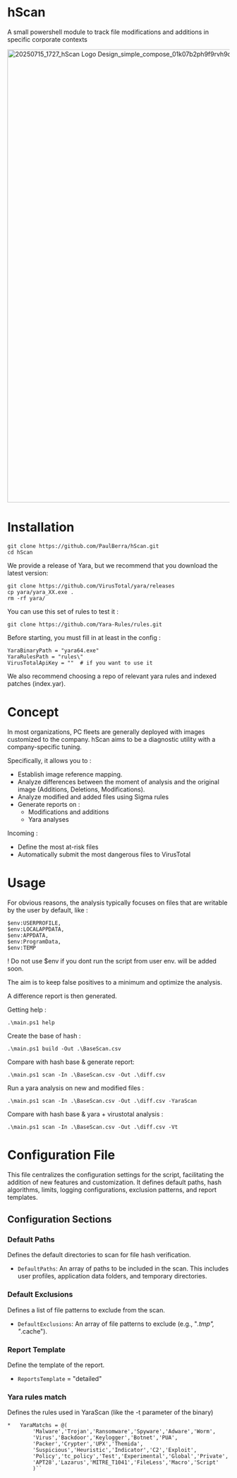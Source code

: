 # hScan
A small powershell module to track file modifications and additions in specific corporate contexts

<p style="display: center">
<img width="1536" height="1024" alt="20250715_1727_hScan Logo Design_simple_compose_01k07b2ph9f9rvh9qexhvyvx11" src="https://github.com/user-attachments/assets/ac31f9ee-6169-47d1-a524-b5dd3a9890d5" />
</p>

# Installation

```
git clone https://github.com/PaulBerra/hScan.git
cd hScan
```

We provide a release of Yara, but we recommend that you download the latest version: 
```
git clone https://github.com/VirusTotal/yara/releases
cp yara/yara_XX.exe .
rm -rf yara/
```

You can use this set of rules to test it : 
```
git clone https://github.com/Yara-Rules/rules.git
```


Before starting, you must fill in at least in the config :
```
YaraBinaryPath = "yara64.exe"
YaraRulesPath = "rules\"
VirusTotalApiKey = ""  # if you want to use it
```

We also recommend choosing a repo of relevant yara rules and indexed patches (index.yar).

# Concept
In most organizations, PC fleets are generally deployed with images customized to the company.
hScan aims to be a diagnostic utility with a company-specific tuning.

Specifically, it allows you to :

- Establish image reference mapping.
- Analyze differences between the moment of analysis and the original image (Additions, Deletions, Modifications).
- Analyze modified and added files using Sigma rules
- Generate reports on :
    - Modifications and additions
    - Yara analyses

Incoming :
- Define the most at-risk files
- Automatically submit the most dangerous files to VirusTotal

# Usage

For obvious reasons, the analysis typically focuses on files that are writable by the user by default, like : 

```
$env:USERPROFILE,
$env:LOCALAPPDATA,
$env:APPDATA,
$env:ProgramData,
$env:TEMP
```
! Do not use $env if you dont run the script from user env. will be added soon.

The aim is to keep false positives to a minimum and optimize the analysis.

A difference report is then generated.

Getting help :
```
.\main.ps1 help
```

Create the base of hash :
```
.\main.ps1 build -Out .\BaseScan.csv
```

Compare with hash base & generate report:
```
.\main.ps1 scan -In .\BaseScan.csv -Out .\diff.csv
```

Run a yara analysis on new and modified files :
```
.\main.ps1 scan -In .\BaseScan.csv -Out .\diff.csv -YaraScan 
```

Compare with hash base & yara + virustotal analysis :
```
.\main.ps1 scan -In .\BaseScan.csv -Out .\diff.csv -Vt
```


# Configuration File

This file centralizes the configuration settings for the script, facilitating the addition of new features and customization. It defines default paths, hash algorithms, limits, logging configurations, exclusion patterns, and report templates.

## Configuration Sections

### Default Paths

Defines the default directories to scan for file hash verification.

*   `DefaultPaths`: An array of paths to be included in the scan.  This includes user profiles, application data folders, and temporary directories.

### Default Exclusions

Defines a list of file patterns to exclude from the scan.

*   `DefaultExclusions`: An array of file patterns to exclude (e.g., "*.tmp", "*.cache").

### Report Template

Define the template of the report.

*   `ReportsTemplate` = "detailed"

### Yara rules match

Defines the rules used in YaraScan (like the -t parameter of the binary)

```
*   YaraMatchs = @(
        'Malware','Trojan','Ransomware','Spyware','Adware','Worm',
        'Virus','Backdoor','Keylogger','Botnet','PUA',
        'Packer','Crypter','UPX','Themida',
        'Suspicious','Heuristic','Indicator','C2','Exploit',
        'Policy','tc_policy','Test','Experimental','Global','Private',
        'APT28','Lazarus','MITRE_T1041','FileLess','Macro','Script'
        )``

